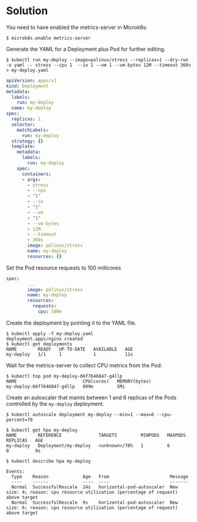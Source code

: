 # Solution

You need to have enabled the metrics-server in Microk8s: 
```shell
$ microk8s.enable metrics-server
```

Generate the YAML for a Deployment plus Pod for further editing.

```shell
$ kubectl run my-deploy --image=polinux/stress --replicas=1 --dry-run -o yaml -- stress --cpu 1  --io 1 --vm 1 --vm-bytes 12M --timeout 360s > my-deploy.yaml
```

```yaml
apiVersion: apps/v1
kind: Deployment
metadata:
  labels:
    run: my-deploy
  name: my-deploy
spec:
  replicas: 1
  selector:
    matchLabels:
      run: my-deploy
  strategy: {}
  template:
    metadata:
      labels:
        run: my-deploy
    spec:
      containers:
      - args:
        - stress
        - --cpu
        - "1"
        - --io
        - "1"
        - --vm
        - "1"
        - --vm-bytes
        - 12M
        - --timeout
        - 360s
        image: polinux/stress
        name: my-deploy        
        resources: {}
```

Set the Pod resource requests to 100 millicores

```yaml
spec:
        ...
        image: polinux/stress
        name: my-deploy        
        resources:
          requests:
            cpu: 100m
```

Create the deployment by pointing it to the YAML file.

```shell
$ kubectl apply -f my-deploy.yaml
deployment.apps/nginx created
$ kubectl get deployments
NAME        READY   UP-TO-DATE   AVAILABLE   AGE
my-deploy   1/1     1            1           11s
```

Wait for the metrics-server to collect CPU metrics from the Pod:

```shell
$ kubectl top pod my-deploy-66f7646847-g4llp 
NAME                         CPU(cores)   MEMORY(bytes)   
my-deploy-66f7646847-g4llp   909m         5Mi
```

Create an autoscaler that maints between 1 and 6 replicas of the Pods controlled by the `my-deploy` deployment.

```shell
$ kubectl autoscale deployment my-deploy --min=1 --max=6 --cpu-percent=70

$ kubectl get hpa my-deploy
NAME        REFERENCE              TARGETS         MINPODS   MAXPODS   REPLICAS   AGE
my-deploy   Deployment/my-deploy   <unknown>/70%   1         6         0          9s

$ kubectl describe hpa my-deploy

Events:
  Type    Reason             Age   From                       Message
  ----    ------             ----  ----                       -------
  Normal  SuccessfulRescale  24s   horizontal-pod-autoscaler  New size: 4; reason: cpu resource utilization (percentage of request) above target
  Normal  SuccessfulRescale  9s    horizontal-pod-autoscaler  New size: 6; reason: cpu resource utilization (percentage of request) above target
```

